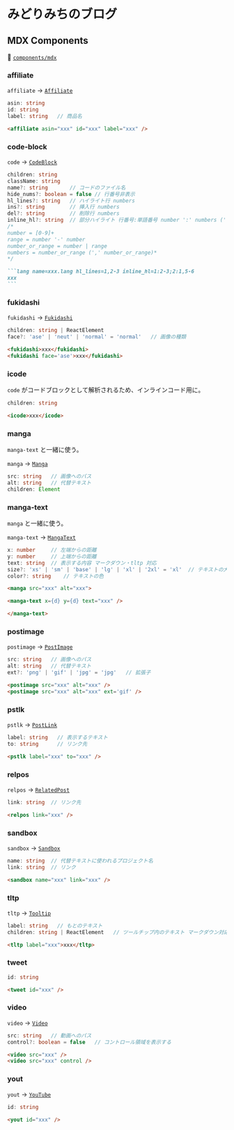 # みどりみちのブログ

## MDX Components

👀 [`components/mdx`](components/mdx)

### affiliate

`affiliate` -> [`Affiliate`](components/mdx/affiliate.tsx)

```ts
asin: string
id: string
label: string   // 商品名
```

```md
<affiliate asin="xxx" id="xxx" label="xxx" />
```

### code-block

`code` -> [`CodeBlock`](components/mdx/code-block.tsx)

```ts
children: string
className: string
name?: string       // コードのファイル名
hide_nums?: boolean = false // 行番号非表示
hl_lines?: string   // ハイライト行 numbers
ins?: string        // 挿入行 numbers
del?: string        // 削除行 numbers
inline_hl?: string  // 部分ハイライト 行番号:単語番号 number ':' numbers (';' number ':' numbers)*
/*
number = [0-9]+
range = number '-' number
number_or_range = number | range
numbers = number_or_range (',' number_or_range)*
*/
```

````md
```lang name=xxx.lang hl_lines=1,2-3 inline_hl=1:2-3;2:1,5-6
xxx
```
````

### fukidashi

`fukidashi` -> [`Fukidashi`](components/mdx/fukidashi.tsx)

```ts
children: string | ReactElement
face?: 'ase' | 'neut' | 'normal' = 'normal'   // 画像の種類
```

```md
<fukidashi>xxx</fukidashi>
<fukidashi face='ase'>xxx</fukidashi>
```

### icode

`code` がコードブロックとして解析されるため、インラインコード用に。

```ts
children: string
```

```md
<icode>xxx</icode>
```

### manga

`manga-text` と一緒に使う。

`manga` -> [`Manga`](components/mdx/manga.tsx)

```ts
src: string   // 画像へのパス
alt: string   // 代替テキスト
children: Element
```

### manga-text

`manga` と一緒に使う。

`manga-text` -> [`MangaText`](components/mdx/manga-text.tsx)

```ts
x: number     // 左端からの距離
y: number     // 上端からの距離
text: string  // 表示する内容 マークダウン・tltp 対応
size?: 'xs' | 'sm' | 'base' | 'lg' | 'xl' | '2xl' = 'xl'  // テキストの大きさ
color?: string    // テキストの色
```

```md
<manga src="xxx" alt="xxx">

<manga-text x={d} y={d} text="xxx" />

</manga-text>
```

### postimage

`postimage` -> [`PostImage`](components/mdx/post-image.tsx)

```ts
src: string   // 画像へのパス
alt: string   // 代替テキスト
ext?: 'png' | 'gif' | 'jpg' = 'jpg'   // 拡張子
```

```md
<postimage src="xxx" alt="xxx" />
<postimage src="xxx" alt="xxx" ext='gif' />
```

### pstlk

`pstlk` -> [`PostLink`](components/mdx/pstlk.tsx)

```ts
label: string   // 表示するテキスト
to: string      // リンク先
```

```md
<pstlk label="xxx" to="xxx" />
```

### relpos

`relpos` -> [`RelatedPost`](components/mdx/relpos.tsx)

```ts
link: string  // リンク先
```

```md
<relpos link="xxx" />
```

### sandbox

`sandbox` -> [`Sandbox`](components/mdx/sandbox.tsx)

```ts
name: string  // 代替テキストに使われるプロジェクト名
link: string  // リンク
```

```md
<sandbox name="xxx" link="xxx" />
```

### tltp

`tltp` -> [`Tooltip`](components/mdx/tltp.tsx)

```ts
label: string   // もとのテキスト
children: string | ReactElement   // ツールチップ内のテキスト マークダウン対応
```

```md
<tltp label="xxx">xxx</tltp>
```

### tweet

```ts
id: string
```

```md
<tweet id="xxx" />
```

### video

`video` -> [`Video`](components/mdx/video.tsx)

```ts
src: string   // 動画へのパス
control?: boolean = false   // コントロール領域を表示する
```

```md
<video src="xxx" />
<video src="xxx" control />
```

### yout

`yout` -> [`YouTube`](components/mdx/youtube.tsx)

```ts
id: string
```

```md
<yout id="xxx" />
```
